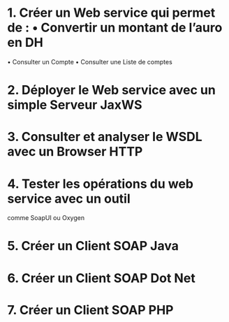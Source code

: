 # 1. Créer un Web service qui permet de : • Convertir un montant de l’auro en DH
• Consulter un Compte
• Consulter une Liste de comptes
# 2. Déployer le Web service avec un simple Serveur JaxWS
# 3. Consulter et analyser le WSDL avec un Browser HTTP
# 4. Tester les opérations du web service avec un outil
comme SoapUI ou Oxygen
# 5. Créer un Client SOAP Java
# 6. Créer un Client SOAP Dot Net
# 7. Créer un Client SOAP PHP

